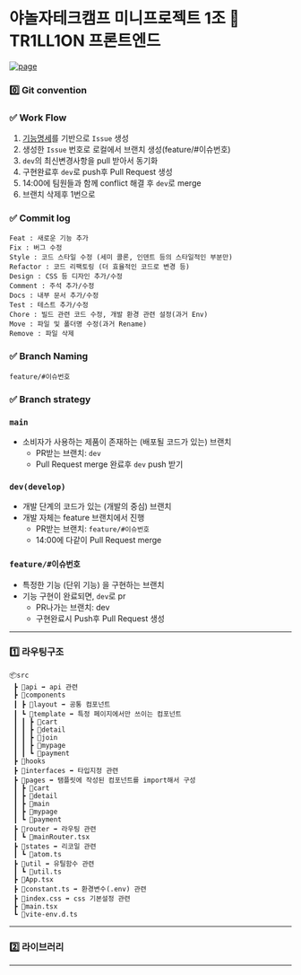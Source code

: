 # 야놀자테크캠프 미니프로젝트 1조 💸 TR1LL1ON 프론트엔드

<div align="center">
<p align="left">
  <a href="https://tr1ll1on.vercel.app/" target="_blank">
    <img src="https://img.shields.io/badge/TR1LL1ON-white?style=for-the-badge&logoColor=white" alt="page"/>
  </a>
</p>
</div>

### 0️⃣ Git convention

### ✅ Work Flow

1. [기능명세](https://www.notion.so/537d2e5282ec4c2aa0c96ebd5fc1f181?v=6c25db2751a74634824ae2fbb357c12a&pvs=4)를 기반으로 `Issue` 생성
2. 생성한 `Issue` 번호로 로컬에서 브랜치 생성(feature/#이슈번호)
3. `dev`의 최신변경사항을 pull 받아서 동기화
4. 구현완료후 `dev`로 push후 Pull Request 생성
5. 14:00에 팀원들과 함께 conflict 해결 후 `dev`로 merge
6. 브랜치 삭제후 1번으로

### ✅ Commit log

```
Feat : 새로운 기능 추가
Fix : 버그 수정
Style : 코드 스타일 수정 (세미 콜론, 인덴트 등의 스타일적인 부분만)
Refactor : 코드 리팩토링 (더 효율적인 코드로 변경 등)
Design : CSS 등 디자인 추가/수정
Comment : 주석 추가/수정
Docs : 내부 문서 추가/수정
Test : 테스트 추가/수정
Chore : 빌드 관련 코드 수정, 개발 환경 관련 설정(과거 Env)
Move : 파일 및 폴더명 수정(과거 Rename)
Remove : 파일 삭제
```

### ✅ Branch Naming

```
feature/#이슈번호
```

### ✅ Branch strategy

### `main`

- 소비자가 사용하는 제품이 존재하는 (배포될 코드가 있는) 브랜치
  - PR받는 브랜치: `dev`
  - Pull Request merge 완료후 `dev` push 받기

### `dev(develop)`

- 개발 단계의 코드가 있는 (개발의 중심) 브랜치
- 개발 자체는 feature 브랜치에서 진행
  - PR받는 브랜치: `feature/#이슈번호`
  - 14:00에 다같이 Pull Request merge

### `feature/#이슈번호`

- 특정한 기능 (단위 기능) 을 구현하는 브랜치
- 기능 구현이 완료되면, `dev`로 pr
  - PR나가는 브랜치: dev
  - 구현완료시 Push후 Pull Request 생성

---

### 1️⃣ 라우팅구조

```
📦src
 ┣ 📂api ➡️ api 관련
 ┣ 📂components
 ┃ ┣ 📂layout ➡️ 공통 컴포넌트
 ┃ ┗ 📂template ➡️ 특정 페이지에서만 쓰이는 컴포넌트
 ┃ ┃ ┣ 📂cart
 ┃ ┃ ┣ 📂detail
 ┃ ┃ ┣ 📂join
 ┃ ┃ ┣ 📂mypage
 ┃ ┃ ┗ 📂payment
 ┣ 📂hooks
 ┣ 📂interfaces ➡️ 타입지정 관련
 ┣ 📂pages ➡️ 탬플릿에 작성된 컴포넌트를 import해서 구성
 ┃ ┣ 📂cart
 ┃ ┣ 📂detail
 ┃ ┣ 📂main
 ┃ ┣ 📂mypage
 ┃ ┗ 📂payment
 ┣ 📂router ➡️ 라우팅 관련
 ┃ ┗ 📜mainRouter.tsx
 ┣ 📂states ➡️ 리코일 관련
 ┃ ┗ 📜atom.ts
 ┣ 📂util ➡️ 유틸함수 관련
 ┃ ┗ 📜util.ts
 ┣ 📜App.tsx
 ┣ 📜constant.ts ➡️ 환경변수(.env) 관련
 ┣ 📜index.css ➡️ css 기본설정 관련
 ┣ 📜main.tsx
 ┗ 📜vite-env.d.ts
```

---

### 2️⃣ 라이브러리

---
